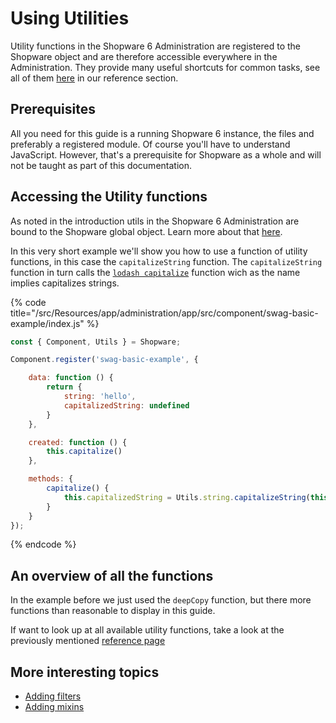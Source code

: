 # Using Utilities

Utility functions in the Shopware 6 Administration are registered to the Shopware object and are therefore accessible everywhere in the Administration.
They provide many useful shortcuts for common tasks, see all of them [here](../../../../resources/references/administration-reference/utils.md) in our reference section.

## Prerequisites

All you need for this guide is a running Shopware 6 instance, the files and preferably a registered module. Of course you'll have to understand JavaScript. However, that's a prerequisite for Shopware as a whole and will not be taught as part of this documentation.

## Accessing the Utility functions

As noted in the introduction utils in the Shopware 6 Administration are bound to the Shopware global object. Learn more about that [here](./the-shopware-object.md).

In this very short example we'll show you how to use a function of utility functions, in this case the `capitalizeString` function. The `capitalizeString` function in turn calls the [`lodash capitalize`](https://lodash.com/docs/4.17.15#capitalize) function wich as the name implies capitalizes strings.

{% code title="<plugin-root>/src/Resources/app/administration/app/src/component/swag-basic-example/index.js" %}
```javascript
const { Component, Utils } = Shopware;

Component.register('swag-basic-example', {

    data: function () {
        return {
            string: 'hello',
            capitalizedString: undefined
        }
    },

    created: function () {
        this.capitalize()
    },

    methods: {
        capitalize() {
            this.capitalizedString = Utils.string.capitalizeString(this.string);
        }
    }
});
```
{% endcode %}

## An overview of all the functions

In the example before we just used the `deepCopy` function, but there more functions than reasonable to display in this guide.

If want to look up at all available utility functions, take a look at the previously mentioned [reference page](../../../../resources/references/administration-reference/utils.md)

## More interesting topics

* [Adding filters](./add-filter.md)
* [Adding mixins](./add-mixins.md)
